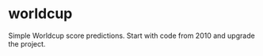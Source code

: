 worldcup
========

Simple Worldcup score predictions.  Start with code from 2010 and upgrade the project.
